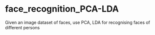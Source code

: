 # face_recognition_PCA-LDA
Given an image dataset of faces, use PCA, LDA for recognising faces of different persons
